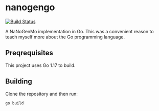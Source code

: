 # nanogengo

[![Build Status](https://app.travis-ci.com/jrh3k5/nanogengo.svg?branch=main)](https://app.travis-ci.com/jrh3k5/nanogengo)

A NaNoGenMo implementation in Go. This was a convenient reason to teach myself more about the Go programming language.

## Preqrequisites

This project uses Go 1.17 to build.

## Building

Clone the repository and then run:

```
go build
```